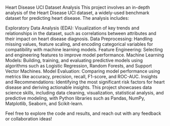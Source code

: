 Heart Disease UCI Dataset Analysis
This project involves an in-depth analysis of the Heart Disease UCI dataset, a widely-used benchmark dataset for predicting heart disease. The analysis includes:

Exploratory Data Analysis (EDA): Visualization of key trends and relationships in the dataset, such as correlations between attributes and their impact on heart disease diagnosis.
Data Preprocessing: Handling missing values, feature scaling, and encoding categorical variables for compatibility with machine learning models.
Feature Engineering: Selecting and engineering features to improve model performance.
Machine Learning Models: Building, training, and evaluating predictive models using algorithms such as Logistic Regression, Random Forests, and Support Vector Machines.
Model Evaluation: Comparing model performance using metrics like accuracy, precision, recall, F1-score, and ROC-AUC.
Insights and Recommendations: Identifying the most significant risk factors for heart disease and deriving actionable insights.
This project showcases data science skills, including data cleaning, visualization, statistical analysis, and predictive modeling, with Python libraries such as Pandas, NumPy, Matplotlib, Seaborn, and Scikit-learn.

Feel free to explore the code and results, and reach out with any feedback or collaboration ideas!
